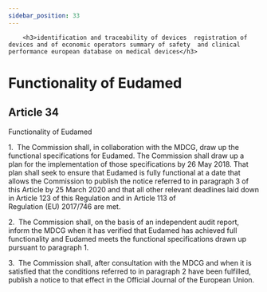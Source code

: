 ```yaml
---
sidebar_position: 33
---
```

        <h3>identification and traceability of devices  registration of devices and of economic operators summary of safety  and clinical performance european database on medical devices</h3>
<h1>Functionality of Eudamed</h1>
<h2>Article 34</h2>
   <p class="stitle-article-norm">Functionality of Eudamed</p>
   <p class="norm">1.&nbsp;&nbsp;The Commission shall, in collaboration 
with the MDCG, draw up the functional specifications for Eudamed. The 
Commission shall draw up a plan for the implementation of those 
specifications by 26 May 2018. That plan shall seek to ensure that 
Eudamed is fully functional at a date that allows the Commission to 
publish the notice referred to in paragraph&nbsp;3 of this 
Article&nbsp;by 25 March 2020 and that all other relevant deadlines laid
 down in Article&nbsp;123 of this Regulation and in Article&nbsp;113 of 
Regulation&nbsp;(EU)&nbsp;2017/746 are met.</p>
   <p class="norm">2.&nbsp;&nbsp;The Commission shall, on the basis of 
an independent audit report, inform the MDCG when it has verified that 
Eudamed has achieved full functionality and Eudamed meets the functional
 specifications drawn up pursuant to paragraph&nbsp;1.</p>
   <p class="norm">3.&nbsp;&nbsp;The Commission shall, after 
consultation with the MDCG and when it is satisfied that the conditions 
referred to in paragraph&nbsp;2 have been fulfilled, publish a notice to
 that effect in the <span class="italics">Official Journal of the European Union</span>.</p>
   <p>
      
      
   </p>
   